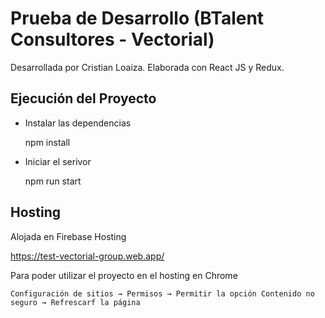 # Prueba de Desarrollo (BTalent Consultores - Vectorial)

Desarrollada por Cristian Loaiza.
Elaborada con React JS y Redux.

## Ejecución del Proyecto

* Instalar las dependencias

  npm install
  
* Iniciar el serivor

  npm run start

## Hosting

Alojada en Firebase Hosting

  https://test-vectorial-group.web.app/
  
Para poder utilizar el proyecto en el hosting en Chrome

    Configuración de sitios → Permisos → Permitir la opción Contenido no seguro → Refrescarf la página
